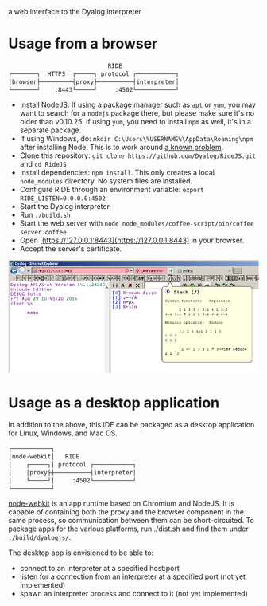 a web interface to the Dyalog interpreter

Usage from a browser
====================
                                RIDE
    ┌───────┐  HTTPS  ┌─────┐ protocol ┌───────────┐
    │browser├─────────┤proxy├──────────┤interpreter│
    └───────┘    :8443└─────┘     :4502└───────────┘
* Install [NodeJS](http://nodejs.org/download/).  If using a package manager such as `apt` or `yum`, you may want to search for a `nodejs` package there, but please make sure it's no older than v0.10.25.  If using `yum`, you need to install `npm` as well, it's in a separate package.
* If using Windows, do: `mkdir C:\Users\%USERNAME%\AppData\Roaming\npm` after installing Node.  This is to work around [a known problem](https://stackoverflow.com/questions/25093276/nodejs-windows-error-enoent-stat-c-users-rt-appdata-roaming-npm).
* Clone this repository: `git clone https://github.com/Dyalog/RideJS.git` and `cd RideJS`
* Install dependencies: `npm install`.  This only creates a local `node_modules` directory.  No system files are installed.
* Configure RIDE through an environment variable: `export RIDE_LISTEN=0.0.0.0:4502`
* Start the Dyalog interpreter.
* Run `./build.sh`
* Start the web server with `node node_modules/coffee-script/bin/coffee server.coffee`
* Open [https://127.0.0.1:8443](https://127.0.0.1:8443) in your browser.
* Accept the server's certificate.

![Screenshot](screenshot.png?raw=true "Screenshot")

Usage as a desktop application
==============================
In addition to the above, this IDE can be packaged as a desktop application for Linux, Windows, and Mac OS.

    ┌───────────┐
    │node-webkit│   RIDE
    │    ┌─────┐│ protocol ┌───────────┐
    │    │proxy├┼──────────┤interpreter│
    │    └─────┘│     :4502└───────────┘
    └───────────┘
[node-webkit](https://github.com/rogerwang/node-webkit) is an app runtime based on Chromium and NodeJS.
It is capable of containing both the proxy and the browser component in the same process, so communication between them can be short-circuited.
To package apps for the various platforms, run
    ./dist.sh
and find them under `./build/dyalogjs/`.

The desktop app is envisioned to be able to:

* connect to an interpreter at a specified host:port
* listen for a connection from an interpreter at a specified port (not yet implemented)
* spawn an interpreter process and connect to it (not yet implemented)
